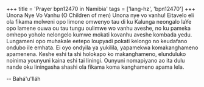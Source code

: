 +++
title = 'Prayer bpn12470 in Namibia'
tags = ['lang-hz', 'bpn12470']
+++
Unona Nye Vo Vanhu
(O Children of men)
	Unona nye vo vanhu! Eitavelo eli ola fikama molweni opo limone omwenyo tau di ku Kalunga neongalo laYe opo lamene ouwa ou tau tungu oulimwe wo vanhu aveshe, no ku pameka omhepo yohole nelongelo kumwe mokati kovanhu aveshe kombada yedu. Lungameni opo muhakale eetepo loupyadi pokati kelongo no keudafano ondubo ile emhata. Ei oyo ondyila ya yukilila, yapamekwa komakanghameno apamenena. Keshe eshi ta shi holokapo ko makanghameno, elunduluko noinima younyuni kaina eshi tai liningi. Ounyuni nomapiyano ao ita dulu nande oku liningasha shashi ola fikama koma kanghameno apama lela.

-- Bahá'u'lláh
